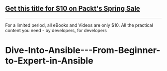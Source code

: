## [Get this title for $10 on Packt's Spring Sale](https://www.packt.com/V17293?utm_source=github&utm_medium=packt-github-repo&utm_campaign=spring_10_dollar_2022)
-----
For a limited period, all eBooks and Videos are only $10. All the practical content you need \- by developers, for developers

# Dive-Into-Ansible---From-Beginner-to-Expert-in-Ansible